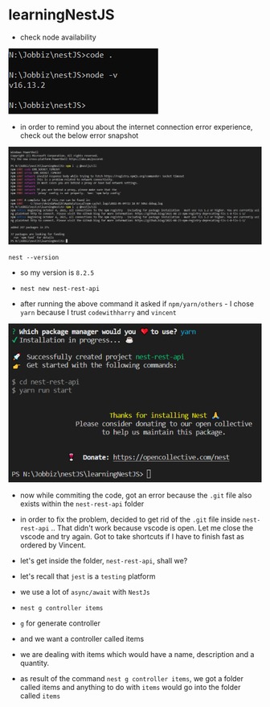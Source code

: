 # learningNestJS
- check node availability

![check node version](https://github.com/anindameister/learningNestJS/blob/main/photos/1.PNG)

- in order to remind you about the internet connection error experience, check out the below error snapshot

![internet connection problem](https://github.com/anindameister/learningNestJS/blob/main/photos/2.PNG)

```
nest --version
```
- so my version is `8.2.5`
- `nest new nest-rest-api`

- after running the above command it asked if `npm/yarn/others` - I chose `yarn` because I trust `codewithharry` and `vincent`

![selected yarn as package manager](https://github.com/anindameister/learningNestJS/blob/main/photos/3.PNG)

- now while commiting the code, got an error because the `.git` file also exists within the `nest-rest-api` folder
- in order to fix the problem, decided to get rid of the `.git` file inside `nest-rest-api` .. That didn't work because vscode is open. Let me close the vscode and try again. Got to take shortcuts if I have to finish fast as ordered by Vincent.

- let's get inside the folder, `nest-rest-api`, shall we?
- let's recall that `jest` is a `testing` platform
- we use a lot of `async/await` with `NestJs`

- `nest g controller items`
- `g` for generate controller
- and we want a controller called items
- we are dealing with items which would have a name, description and a quantity. 
- as result of the command `nest g controller items`, we got a folder called items and anything to do with `items` would go into the folder called `items`
